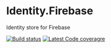 # Identity.Firebase
Identity store for Firebase

[![Build status](https://ci.appveyor.com/api/projects/status/github/aguacongas/chatle?svg=true)](https://ci.appveyor.com/project/aguacongas/chatle)
[![Latest Code coveragre](https://aguacongas.github.io/Identity.Firebase/latest/badge_linecoverage.svg)](https://aguacongas.github.io/Identity.Firebase/latest)
